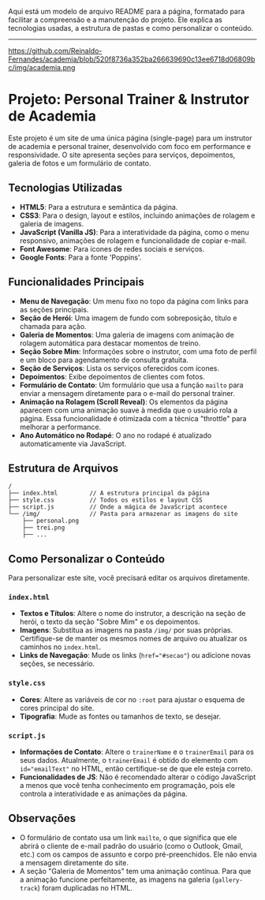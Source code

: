 Aqui está um modelo de arquivo README para a página, formatado para facilitar a compreensão e a manutenção do projeto. Ele explica as tecnologias usadas, a estrutura de pastas e como personalizar o conteúdo.

-----
https://github.com/Reinaldo-Fernandes/academia/blob/520f8736a352ba266639690c13ee6718d06809bc/img/academia.png

# Projeto: Personal Trainer & Instrutor de Academia

Este projeto é um site de uma única página (single-page) para um instrutor de academia e personal trainer, desenvolvido com foco em performance e responsividade. O site apresenta seções para serviços, depoimentos, galeria de fotos e um formulário de contato.

## Tecnologias Utilizadas

  * **HTML5**: Para a estrutura e semântica da página.
  * **CSS3**: Para o design, layout e estilos, incluindo animações de rolagem e galeria de imagens.
  * **JavaScript (Vanilla JS)**: Para a interatividade da página, como o menu responsivo, animações de rolagem e funcionalidade de copiar e-mail.
  * **Font Awesome**: Para ícones de redes sociais e serviços.
  * **Google Fonts**: Para a fonte 'Poppins'.

## Funcionalidades Principais

  * **Menu de Navegação**: Um menu fixo no topo da página com links para as seções principais.
  * **Seção de Herói**: Uma imagem de fundo com sobreposição, título e chamada para ação.
  * **Galeria de Momentos**: Uma galeria de imagens com animação de rolagem automática para destacar momentos de treino.
  * **Seção Sobre Mim**: Informações sobre o instrutor, com uma foto de perfil e um bloco para agendamento de consulta gratuita.
  * **Seção de Serviços**: Lista os serviços oferecidos com ícones.
  * **Depoimentos**: Exibe depoimentos de clientes com fotos.
  * **Formulário de Contato**: Um formulário que usa a função `mailto` para enviar a mensagem diretamente para o e-mail do personal trainer.
  * **Animação na Rolagem (Scroll Reveal)**: Os elementos da página aparecem com uma animação suave à medida que o usuário rola a página. Essa funcionalidade é otimizada com a técnica "throttle" para melhorar a performance.
  * **Ano Automático no Rodapé**: O ano no rodapé é atualizado automaticamente via JavaScript.

## Estrutura de Arquivos

```
/
├── index.html         // A estrutura principal da página
├── style.css          // Todos os estilos e layout CSS
├── script.js          // Onde a mágica de JavaScript acontece
└── /img/              // Pasta para armazenar as imagens do site
    ├── personal.png
    ├── trei.png
    ├── ...
```

## Como Personalizar o Conteúdo

Para personalizar este site, você precisará editar os arquivos diretamente.

### `index.html`

  * **Textos e Títulos**: Altere o nome do instrutor, a descrição na seção de herói, o texto da seção "Sobre Mim" e os depoimentos.
  * **Imagens**: Substitua as imagens na pasta `/img/` por suas próprias. Certifique-se de manter os mesmos nomes de arquivo ou atualizar os caminhos no `index.html`.
  * **Links de Navegação**: Mude os links (`href="#secao"`) ou adicione novas seções, se necessário.

### `style.css`

  * **Cores**: Altere as variáveis de cor no `:root` para ajustar o esquema de cores principal do site.
  * **Tipografia**: Mude as fontes ou tamanhos de texto, se desejar.

### `script.js`

  * **Informações de Contato**: Altere o `trainerName` e o `trainerEmail` para os seus dados. Atualmente, o `trainerEmail` é obtido do elemento com `id="emailText"` no HTML, então certifique-se de que ele esteja correto.
  * **Funcionalidades de JS**: Não é recomendado alterar o código JavaScript a menos que você tenha conhecimento em programação, pois ele controla a interatividade e as animações da página.

## Observações

  * O formulário de contato usa um link `mailto`, o que significa que ele abrirá o cliente de e-mail padrão do usuário (como o Outlook, Gmail, etc.) com os campos de assunto e corpo pré-preenchidos. Ele não envia a mensagem diretamente do site.
  * A seção "Galeria de Momentos" tem uma animação contínua. Para que a animação funcione perfeitamente, as imagens na galeria (`gallery-track`) foram duplicadas no HTML.
